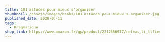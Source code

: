 ```yaml
---
title: 101 astuces pour mieux s'organiser
thumbnail: /assets/images/books/101-astuces-pour-mieux-s-organiser.jpg
published_date: 2020-07-11
tags:
  - Pragmatique
shop_link: https://www.amazon.fr/gp/product/2212556977/ref=as_li_tl?ie=UTF8&camp=1642&creative=6746&creativeASIN=2212556977&linkCode=as2&tag=aliapourvous-21&linkId=460ebe0029332b880a5cb299ffa10297
---
```

